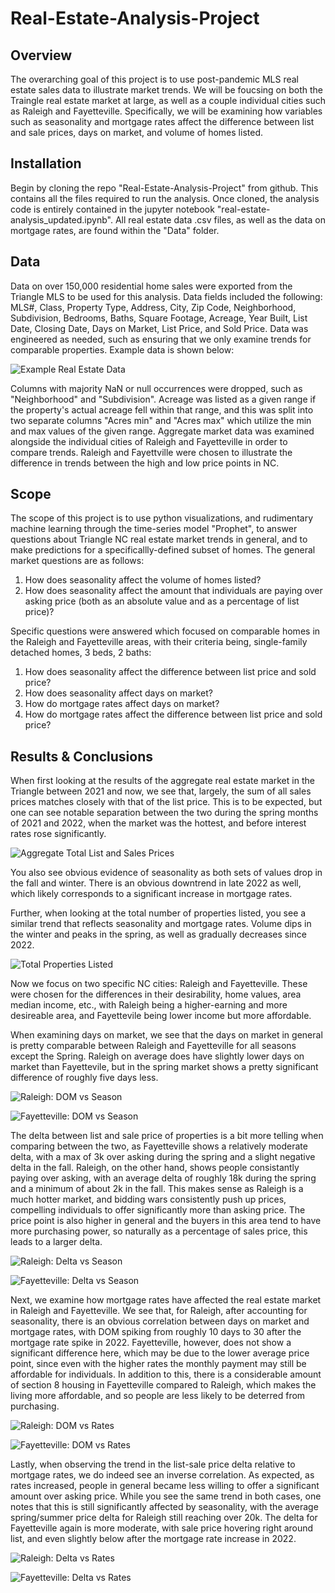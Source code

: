 # Real-Estate-Analysis-Project

## Overview
The overarching goal of this project is to use post-pandemic MLS real estate sales data to illustrate market trends. We will be foucsing on both the Traingle real estate market at large, as well as a couple individual cities such as Raleigh and Fayetteville. Specifically, we will be examining how variables such as seasonality and mortgage rates affect the difference between list and sale prices, days on market, and volume of homes listed.

## Installation
Begin by cloning the repo "Real-Estate-Analysis-Project" from github. This contains all the files required to run the analysis. Once cloned, the analysis code is entirely contained in the jupyter notebook "real-estate-analysis_updated.ipynb". All real estate data .csv files, as well as the data on mortgage rates, are found within the "Data" folder. 

## Data
Data on over 150,000 residential home sales were exported from the Triangle MLS to be used for this analysis. Data fields included the following: MLS#, Class, Property Type, Address, City, Zip Code, Neighborhood, Subdivision, Bedrooms, Baths, Square Footage, Acreage, Year Built, List Date, Closing Date, Days on Market, List Price, and Sold Price. Data was engineered as needed, such as ensuring that we only examine trends for comparable properties. Example data is shown below:

![Example Real Estate Data](Images/example_data.PNG)

Columns with majority NaN or null occurrences were dropped, such as "Neighborhood" and "Subdivision". Acreage was listed as a given range if the property's actual acreage fell within that range, and this was split into two separate columns "Acres min" and "Acres max" which utilize the min and max values of the given range. Aggregate market data was examined alongside the individual cities of Raleigh and Fayetteville in order to compare trends. Raleigh and Fayettville were chosen to illustrate the difference in trends between the high and low price points in NC.

## Scope
The scope of this project is to use python visualizations, and rudimentary machine learning through the time-series model "Prophet", to answer questions about Triangle NC real estate market trends in general, and to make predictions for a specificallly-defined subset of homes. The general market questions are as follows:
1. How does seasonality affect the volume of homes listed?
1. How does seasonality affect the amount that individuals are paying over asking price (both as an absolute value and as a percentage of list price)?

Specific questions were answered which focused on comparable homes in the Raleigh and Fayetteville areas, with their criteria being, single-family detached homes, 3 beds, 2 baths:
1. How does seasonality affect the difference between list price and sold price?
1. How does seasonality affect days on market?
1. How do mortgage rates affect days on market?
1. How do mortgage rates affect the difference between list price and sold price?

    
## Results & Conclusions
When first looking at the results of the aggregate real estate market in the Triangle between 2021 and now, we see that, largely, the sum of all sales prices matches closely with that of the list price. This is to be expected, but one can see notable separation between the two during the spring months of 2021 and 2022, when the market was the hottest, and before interest rates rose significantly.

![Aggregate Total List and Sales Prices](Images/agg_total_list_and_sales.PNG)

You also see obvious evidence of seasonality as both sets of values drop in the fall and winter. There is an obvious downtrend in late 2022 as well, which likely corresponds to a significant increase in mortgage rates.

Further, when looking at the total number of properties listed, you see a similar trend that reflects seasonality and mortgage rates. Volume dips in the winter and peaks in the spring, as well as gradually decreases since 2022.

![Total Properties Listed](Images/total_properties_listed.PNG)

Now we focus on two specific NC cities: Raleigh and Fayetteville. These were chosen for the differences in their desirability, home values, area median income, etc., with Raleigh being a higher-earning and more desireable area, and Fayettevile being lower income but more affordable. 

When examining days on market, we see that the days on market in general is pretty comparable between Raleigh and Fayetteville for all seasons except the Spring. Raleigh on average does have slightly lower days on market than Fayettevile, but in the spring market shows a pretty significant difference of roughly five days less.

![Raleigh: DOM vs Season](Images/raleigh_DOM_vs_season-2.png)

![Fayetteville: DOM vs Season](Images/fayetteville_DOM_vs_season-2.png)

The delta between list and sale price of properties is a bit more telling when comparing between the two, as Fayetteville shows a relatively moderate delta, with a max of 3k over asking during the spring and a slight negative delta in the fall. Raleigh, on the other hand, shows people consistantly paying over asking, with an average delta of roughly 18k during the spring and a minimum of about 2k in the fall. This makes sense as Raleigh is a much hotter market, and bidding wars consistently push up prices, compelling individuals to offer significantly more than asking price. The price point is also higher in general and the buyers in this area tend to have more purchasing power, so naturally as a percentage of sales price, this leads to a larger delta.

![Raleigh: Delta vs Season](Images/raleigh_delta_vs_season-2.png)

![Fayetteville: Delta vs Season](Images/fayetteville_delta_vs_season-2.png)

Next, we examine how mortgage rates have affected the real estate market in Raleigh and Fayetteville. We see that, for Raleigh, after accounting for seasonality, there is an obvious correlation between days on market and mortgage rates, with DOM spiking from roughly 10 days to 30 after the mortgage rate spike in 2022. Fayetteville, however, does not show a significant difference here, which may be due to the lower average price point, since even with the higher rates the monthly payment may still be affordable for individuals. In addition to this, there is a considerable amount of section 8 housing in Fayetteville compared to Raleigh, which makes the living more affordable, and so people are less likely to be deterred from purchasing.

![Raleigh: DOM vs Rates](Images/raleigh_DOM_vs_rates.PNG)

![Fayetteville: DOM vs Rates](Images/fayetteville_DOM_vs_rates.PNG)

Lastly, when observing the trend in the list-sale price delta relative to mortgage rates, we do indeed see an inverse correlation. As expected, as rates increased, people in general became less willing to offer a significant amount over asking price. While you see the same trend in both cases, one notes that this is still significantly affected by seasonality, with the average spring/summer price delta for Raleigh still reaching over 20k. The delta for Fayetteville again is more moderate, with sale price hovering right around list, and even slightly below after the mortgage rate increase in 2022.

![Raleigh: Delta vs Rates](Images/raleigh_delta_vs_rates.PNG)

![Fayetteville: Delta vs Rates](Images/fayetteville_delta_vs_rates.PNG)

